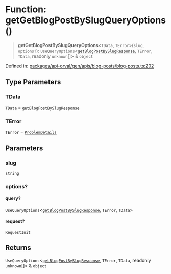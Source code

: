# Function: getGetBlogPostBySlugQueryOptions()

> **getGetBlogPostBySlugQueryOptions**\<`TData`, `TError`\>(`slug`, `options?`): `UseQueryOptions`\<[`getBlogPostBySlugResponse`](../type-aliases/getBlogPostBySlugResponse.md), `TError`, `TData`, readonly `unknown`[]\> & `object`

Defined in: [packages/api-orval/gen/apis/blog-posts/blog-posts.ts:202](https://github.com/the-inconvenience-store/mono-example/blob/77ed7dd80da67d5d4a2bd8320e638952ed491201/packages/api-orval/gen/apis/blog-posts/blog-posts.ts#L202)

## Type Parameters

### TData

`TData` = [`getBlogPostBySlugResponse`](../type-aliases/getBlogPostBySlugResponse.md)

### TError

`TError` = [`ProblemDetails`](../interfaces/ProblemDetails.md)

## Parameters

### slug

`string`

### options?

#### query?

`UseQueryOptions`\<[`getBlogPostBySlugResponse`](../type-aliases/getBlogPostBySlugResponse.md), `TError`, `TData`\>

#### request?

`RequestInit`

## Returns

`UseQueryOptions`\<[`getBlogPostBySlugResponse`](../type-aliases/getBlogPostBySlugResponse.md), `TError`, `TData`, readonly `unknown`[]\> & `object`
